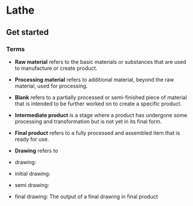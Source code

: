 # Lathe

## Get started

### Terms

* **Raw material** refers to the basic materials or substances that are used to manufacture or create product.
* **Processing material** refers to additional material, beyond the raw material, used for processing.
* **Blank** refers to a partially processed or semi-finished piece of material that is intended to be further worked on to create a specific product.
* **Intermediate product** is a stage where a product has undergone some processing and transformation but is not yet in its final form.
* **Final product** refers to a fully processed and assembled item that is ready for use.
* **Drawing** refers to

* drawing:
* initial drawing:
* semi drawing:
* final drawing: The output of a final drawing in final product